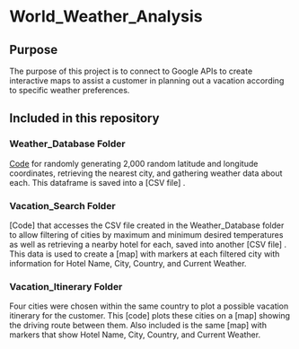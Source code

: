 # World_Weather_Analysis

## Purpose
The purpose of this project is to connect to Google APIs to create interactive maps to assist a customer in planning out a vacation according to specific weather preferences.

## Included in this repository

### Weather_Database Folder
[Code](Weather_Database/Weather_Database.ipynb)  for randomly generating 2,000 random latitude and longitude coordinates, retrieving the nearest city, and gathering weather data about each. This dataframe is saved into a [CSV file] .

### Vacation_Search Folder
[Code]  that accesses the CSV file created in the Weather_Database folder to allow filtering of cities by maximum and minimum desired temperatures as well as retrieving a nearby hotel for each, saved into another [CSV file] .  This data is used to create a [map] with markers at each filtered city with information for Hotel Name, City, Country, and Current Weather.

### Vacation_Itinerary Folder
Four cities were chosen within the same country to plot a possible vacation itinerary for the customer.  This [code] plots these cities on a [map] showing the driving route between them. Also included is the same [map] with markers that show Hotel Name, City, Country, and Current Weather.
